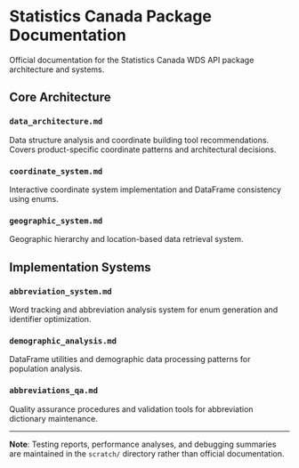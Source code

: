 # Statistics Canada Package Documentation

Official documentation for the Statistics Canada WDS API package architecture and systems.

## Core Architecture

### `data_architecture.md`
Data structure analysis and coordinate building tool recommendations. Covers product-specific coordinate patterns and architectural decisions.

### `coordinate_system.md`
Interactive coordinate system implementation and DataFrame consistency using enums.

### `geographic_system.md`
Geographic hierarchy and location-based data retrieval system.

## Implementation Systems

### `abbreviation_system.md`
Word tracking and abbreviation analysis system for enum generation and identifier optimization.

### `demographic_analysis.md`
DataFrame utilities and demographic data processing patterns for population analysis.

### `abbreviations_qa.md`
Quality assurance procedures and validation tools for abbreviation dictionary maintenance.

---

**Note**: Testing reports, performance analyses, and debugging summaries are maintained in the `scratch/` directory rather than official documentation.
